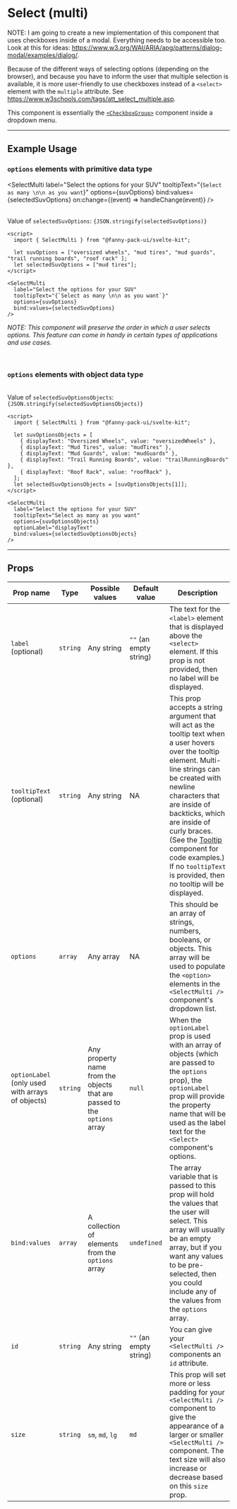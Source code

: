 <script lang="ts">
  import { SelectMulti } from "/src/lib";

  let suvOptions = ["oversized wheels", "mud tires", "mud guards", "trail running boards", "roof rack"];
  let selectedSuvOptions = ["mud tires"];

  let suvOptionsObjects = [
    { displayText: "Oversized Wheels", value: "oversizedWheels" },
    { displayText: "Mud Tires", value: "mudTires" },
    { displayText: "Mud Guards", value: "mudGuards" },
    { displayText: "Trail Running Boards", value: "trailRunningBoards" },
    { displayText: "Roof Rack", value: "roofRack" },
  ];
  let selectedSuvOptionsObjects = [suvOptionsObjects[1]];

  function handleChange(event) {
    console.log("handleChange");
  }
</script>


# Select (multi)

NOTE: I am going to create a new implementation of this component that uses checkboxes inside of a modal. Everything needs to be accessible too. Look at this for ideas: https://www.w3.org/WAI/ARIA/apg/patterns/dialog-modal/examples/dialog/.

<!-- 
I need to study accessibility:
* https://developer.mozilla.org/en-US/docs/Web/Accessibility
* https://a11y-101.com/
-->


Because of the different ways of selecting options (depending on the browser), and because you have to inform the user that multiple selection is available, it is more user-friendly to use checkboxes instead of a `<select>` element with the `multiple` attribute. See https://www.w3schools.com/tags/att_select_multiple.asp.

This component is essentially the [`<CheckboxGroup>`](/components/checkbox-group) component inside a dropdown menu.

---

## Example Usage

### `options` elements with primitive data type

<SelectMulti
  label="Select the options for your SUV"
  tooltipText="{`Select as many \n\n as you want`}"
  options={suvOptions}
  bind:values={selectedSuvOptions}
  on:change={(event) => handleChange(event)}
/>

<br>

<div>Value of <code>selectedSuvOptions</code>: <code>{JSON.stringify(selectedSuvOptions)}</code></div>

```svelte
<script>
  import { SelectMulti } from "@fanny-pack-ui/svelte-kit";

  let suvOptions = ["oversized wheels", "mud tires", "mud guards", "trail running boards", "roof rack" ];
  let selectedSuvOptions = ["mud tires"];
</script>

<SelectMulti
  label="Select the options for your SUV"
  tooltipText="{`Select as many \n\n as you want`}"
  options={suvOptions}
  bind:values={selectedSuvOptions}
/>
```

*NOTE: This component will preserve the order in which a user selects options. This feature can come in handy in certain types of applications and use cases.*

<br>

### `options` elements with object data type

<SelectMulti
  label="Select the options for your SUV"
  tooltipText="Select as many as you want"
  options={suvOptionsObjects}
  optionLabel="displayText"
  bind:values={selectedSuvOptionsObjects}
/>

<br>

<div>Value of <code>selectedSuvOptionsObjects</code>: <code>{JSON.stringify(selectedSuvOptionsObjects)}</code></div>

```svelte
<script>
  import { SelectMulti } from "@fanny-pack-ui/svelte-kit";

  let suvOptionsObjects = [
    { displayText: "Oversized Wheels", value: "oversizedWheels" },
    { displayText: "Mud Tires", value: "mudTires" },
    { displayText: "Mud Guards", value: "mudGuards" },
    { displayText: "Trail Running Boards", value: "trailRunningBoards" },
    { displayText: "Roof Rack", value: "roofRack" },
  ];
  let selectedSuvOptionsObjects = [suvOptionsObjects[1]];
</script>

<SelectMulti
  label="Select the options for your SUV"
  tooltipText="Select as many as you want"
  options={suvOptionsObjects}
  optionLabel="displayText"
  bind:values={selectedSuvOptionsObjects}
/>
```

---

## Props
| Prop name | Type | Possible values | Default value | Description |
| --------- | ---- | --------------- | ------------- | ----------- |
| `label`<br>(optional) | `string` | Any string | `""` (an empty string) | The text for the `<label>` element that is displayed above the `<select>` element. If this prop is not provided, then no label will be displayed. |
| `tooltipText` (optional) | `string` | Any string | NA | This prop accepts a string argument that will act as the tooltip text when a user hovers over the tooltip element. Multi-line strings can be created with newline characters that are inside of backticks, which are inside of curly braces. (See the [Tooltip](/components/tooltip) component for code examples.) If no `tooltipText` is provided, then no tooltip will be displayed. |
| `options` | `array` | Any array | NA | This should be an array of strings, numbers, booleans, or objects. This array will be used to populate the `<option>` elements in the `<SelectMulti />` component's dropdown list. |
| `optionLabel` (only used with arrays of objects) | `string` | Any property name from the objects that are passed to the `options` array | `null` | When the `optionLabel` prop is used with an array of objects (which are passed to the `options` prop), the `optionLabel` prop will provide the property name that will be used as the label text for the `<Select>` component's options. |
| `bind:values` | `array` | A collection of elements from the `options` array | `undefined` | The array variable that is passed to this prop will hold the values that the user will select. This array will usually be an empty array, but if you want any values to be pre-selected, then you could include any of the values from the `options` array. |
| `id` | `string` | Any string | `""` (an empty string) | You can give your `<SelectMulti />` components an `id` attribute. |
| `size` | `string` | `sm`, `md`, `lg` | `md` | This prop will set more or less padding for your `<SelectMulti />` component to give the appearance of a larger or smaller `<SelectMulti />` component. The text size will also increase or decrease based on this `size` prop. |

<!-- ---

## Event Forwarding
| Event | Description |
| ----- | ----------- |
| `on:change` | This component forwards the `change` event, so you can call an event handler when a user selects a value in the `<Select />` component. | -->
